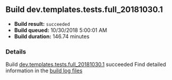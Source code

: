 ## Build dev.templates.tests.full_20181030.1
- **Build result:** `succeeded`
- **Build queued:** 10/30/2018 5:00:01 AM
- **Build duration:** 146.74 minutes
### Details
Build [dev.templates.tests.full_20181030.1](https://winappstudio.visualstudio.com/web/build.aspx?pcguid=a4ef43be-68ce-4195-a619-079b4d9834c2&builduri=vstfs%3a%2f%2f%2fBuild%2fBuild%2f26494) succeeded
Find detailed information in the [build log files](https://uwpctdiags.blob.core.windows.net/buildlogs/dev.templates.tests.full_20181030.1_logs.zip)
